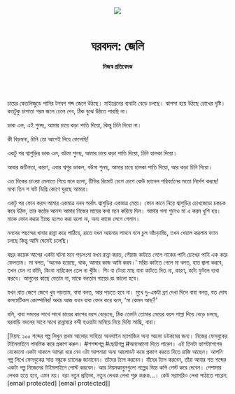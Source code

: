 <div align=center>
<img src=https://images.prothomalo.com/prothomalo-bangla/2021-01/1d75151c-eff9-4e9f-ac28-aebc4618d00f/palo_bangla_og.png />
<br><br>
<h1>ঘরবদল: জেলি</h1> 
<h4>নিজস্ব প্রতিবেদক</h4>
<br><br>
</div>

চায়ের কেতলিজুড়ে পানির টগবগ শব্দ জেগে উঠছে। মাইগ্রেনের ব্যথাটা বেড়ে চলছে। ঝাপসা হয়ে উঠছে চোখের দৃষ্টি। কতটুকু চাপাতা গরম জলে ঢেলে দেব, ঠিক বুঝে উঠতে পারছি না।

ডাক এল, এই শুনছ, আমার চায়ে কড়া পাতি দিয়ো, কিন্তু চিনি দিয়ো না।

কী বিড়ম্বনা, চিনি তো আগেই দিয়ে ফেলেছি!

একটু পর শ্বাশুড়ির ডাক এল, বউমা শুনছ, আমার চায়ে কড়া পাতি দিয়ো, চিনি হালকা দিয়ো।

আবার জটিলতা, কারণ, এবার শ্বশুর ডাকল, বউমা শুনছ, আমার চায়ে হালকা পাতি দিয়ো, আর কড়া চিনি দিয়ো।

এত দিকের চাওয়া মেলাতে গিয়ে মনে হলো, টিভির রিমোট চেপে চেপে কেউ চ্যানেল পরিবর্তনের মতো নির্দেশ করছে! মাথা তিন শ ষাট ডিগ্রি কোণে ঘুরছে আমার।

একটু পর ফোন করল আমার একমাত্র ননদ অর্থাৎ শ্বাশুড়ির একমাত্র মেয়ে। ফোন কানে নিয়ে শ্বাশুড়ির চোখজোড়া চকচক করে উঠল, তার কণ্ঠের আনন্দ আমার নিজের মায়ের কথা মনে করিয়ে দিল। আমার গলা শুনেও মা এ করম খুশি হয়। মাকে ফোন করার ইচ্ছে হলেও করা হলো না, অন্য কাজে লেগে গেলাম।

ননদের পছন্দের খাবার রান্না করে পাঠিয়ে, রাতে যখন আয়নার সামনে বসে চুল আঁচড়াচ্ছি, তখন খেয়াল করলাম ফ্যান চলছে কিন্তু আমি ঘেমেই চলেছি।

বছর কয়েক আগের একটা ঘটনা মনে পড়ল:মা যখন রান্না করত, পেঁয়াজ কাটতে গেলে নাকের পানি চোখের পানি এক করে ফেলতাম। মা বলত, 'অনেক হয়েছে, থাক, আমার কাজ আমি করব।' মরিচ কাটতে গেলে মা বলত, হাত জ্বালা করবে, তখন যেন না কাঁদি, কিংবা নারিকেল তেল না খুঁজি। শিং বা টেংরা মাছ বাবা কাটতে দিত না, কারণ, কাটা ফুটলে ব্যথা করবে। আগুনের কাছে যেতাম না, মাকে বলতাম গায়ের রং কালো হবে।

যখন রাত জেগে জেগে খুব পড়তাম, বাবা বলত, আর পড়তে হবে না। মুখে দু-একটা ব্রণ দেখা দিলে বাবা বলত, যত দোষ কসমেটিকস কোম্পানির! অথচ আজ যখন বাবা ফোন করে বলে, 'মা কেমন আছ?'

বলি, বাবা সময়ের সাথে সাথে চায়ের কাপের বয়স বেড়েছে, ঠিক তেমনি তোমার মেয়ের বয়স পাল্লা দিয়ে বেড়ে চলছে, ঘরবাড়ি বদলের সাথে সাথে রান্নাঘরে বন্দী হওয়াটা মানিয়ে নিয়ে দিব্যি আছি, বাবা।

[নিয়ম: ১০০ শব্দের গল্প লিখুন প্রথম আলোর সাহিত্য অনলাইন ম্যাগাজিন অন্য আলো ডটকমের জন্য। নিজের ফেসবুকের টাইমলাইনে পাবলিক করে প্রকাশ করুন। #শশব্দগল্প #ছোট্টগল্প #অন্যআলো দিতে পারেন। এই তিনটা হ্যাশট্যাশগের যেকোনো একটা থাকলে আমরা ধরে নেব এটা আপনারা অন্য আলোডট কমে প্রকাশ করতে দিতে রাজি আছেন। আপনি গল্প লিখে ফেসবুকের সাত বন্ধুকে চ্যালেঞ্জ জানাবেন। তাঁদের ট্যাগ করবেন। যাঁদের ট্যাগ করবেন, তাঁরা আবার শত শব্দের একটা গল্প নিজেদের টাইমলাইনে পোস্ট করবেন। আর নিয়মকানুনগুলো গল্পের নিচে কপি পেস্ট করে দেবেন। পেশাদার লেখক হতে হবে, এমন নয়। বরং নতুন প্রতিভা, নতুন লেখক লেখা শুরু করুক...। কেউ সরাসরিও লেখা পাঠাতে পারেন: [email protected] [email protected]]

